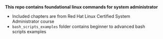 **This repo contains foundational linux commands for system administrator**

- Included chapters are from Red Hat Linux Certified System Administrator course
- `bash_scripts_examples` folder contains beginner to advanced bash scripts examples